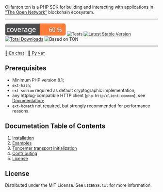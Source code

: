Olifanton ton is a PHP SDK for building and interacting with applications in ["The Open Network"](https://ton.org/) blockchain ecosystem.

---
![Code Coverage Badge](coverage.svg)
![Tests](https://github.com/olifanton/ton/actions/workflows/tests.yml/badge.svg)
[![Latest Stable Version](https://poser.pugx.org/olifanton/ton/v/stable)](https://packagist.org/packages/olifanton/ton)
[![Total Downloads](https://poser.pugx.org/olifanton/ton/downloads)](https://packagist.org/packages/olifanton/ton)
![Based on TON](https://img.shields.io/badge/Based%20on-TON-blue)

---
[💬 En chat](https://t.me/olifanton_en) | [💬 Ру чат](https://t.me/olifanton_ru)

## Prerequisites

- Minimum PHP version 8.1;
- `ext-hash`;
- `ext-sodium` required as default cryptographic implementation;
- any httplug-compatible HTTP client (`php-http/client-common`), see [Documentation](https://docs.php-http.org/en/latest/clients.html);
- `ext-bcmath` not required, but strongly recommended for performance reasons.

## Documetation Table of Contents

  <ol>
    <li><a href="installation.md">Installation</a></li>
    <li><a href="examples.md">Examples</a></li>
    <li><a href="tonecenter.md">Toncenter transport initialization</a></li>
    <li><a href="contributing.md">Contributing</a></li>
    <li><a href="license.txt">License</a></li>
  </ol>

  <!-- LICENSE -->
## License

Distributed under the MIT License. See `LICENSE.txt` for more information.